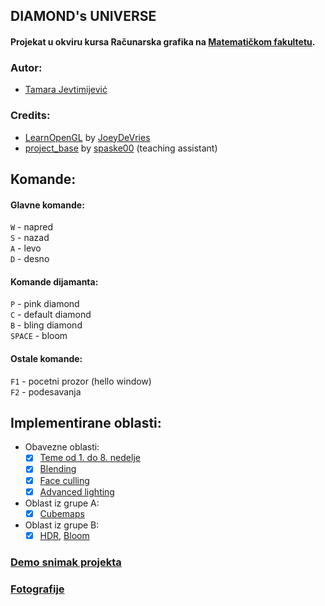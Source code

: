 ## DIAMOND's UNIVERSE

#### Projekat u okviru kursa Računarska grafika na [Matematičkom fakultetu](http://www.matf.bg.ac.rs/).

### Autor:
- [Tamara Jevtimijević](https://github.com/tamaricajev) <br>

### Credits:
- [LearnOpenGL](https://github.com/JoeyDeVries/LearnOpenGL) by
    [JoeyDeVries](https://github.com/JoeyDeVries/)
- [project_base](https://github.com/matf-racunarska-grafika/project_base/) by
    [spaske00](https://github.com/spaske00) (teaching assistant)

## Komande:
#### Glavne komande:
`W` - napred <br>
`S` - nazad <br>
`A` - levo <br>
`D` - desno <br>
#### Komande dijamanta:<br>
`P` - pink diamond <br>
`C` - default diamond <br>
`B` - bling diamond <br>
`SPACE` - bloom <br>
#### Ostale komande:
`F1` - pocetni prozor (hello window) <br>
`F2` - podesavanja 

## Implementirane oblasti:
- Obavezne oblasti:
   - [x] [Teme od 1. do 8. nedelje](https://matf-racunarska-grafika.github.io/materijali/) 
   - [x] [Blending](https://learnopengl.com/Advanced-OpenGL/Blending)
   - [x] [Face culling](https://learnopengl.com/Advanced-OpenGL/Face-culling)
   - [x] [Advanced lighting](https://learnopengl.com/Advanced-Lighting/Advanced-Lighting) <br>
- Oblast iz grupe A: <br> 
   - [x] [Cubemaps](https://learnopengl.com/Advanced-OpenGL/Cubemaps) <br>
- Oblast iz grupe B: <br>
   - [x] [HDR](https://learnopengl.com/Advanced-Lighting/HDR), [Bloom](https://learnopengl.com/Advanced-Lighting/Bloom)

### [Demo snimak projekta](https://github.com/tamaricajev/Diamond-Universe)

### [Fotografije](https://github.com/tamaricajev/Diamond-Universe/tree/main/fotografije)

